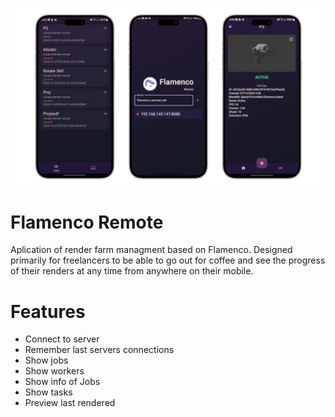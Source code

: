 ![preview](./assets/preview.png)
# Flamenco Remote 
Aplication of render farm managment based on Flamenco. Designed primarily for freelancers to be able to go out for coffee and see the progress of their renders at any time from anywhere on their mobile.

# Features
- Connect to server
- Remember last servers connections
- Show jobs
- Show workers
- Show info of Jobs
- Show tasks
- Preview last rendered
